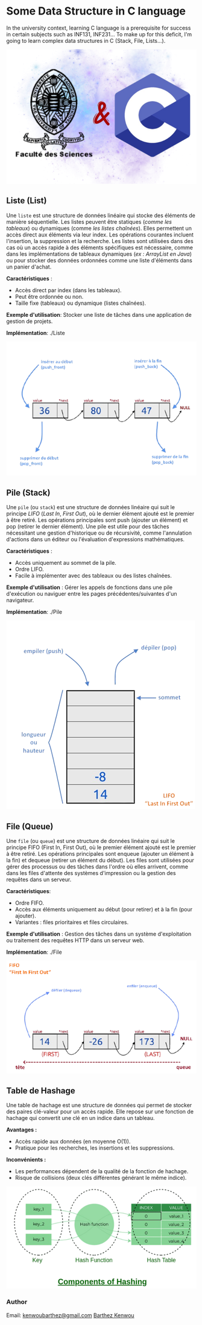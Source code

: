 # Some Data Structure in C language

In the university context, learning C language is a prerequisite for success in certain subjects such as INF131, INF231... To make up for this deficit, I'm going to learn complex data structures in C (Stack, File, Lists...).

![UY1+C](assets/image_facScience+langageC.png)

## Liste (List)

Une `liste` est une structure de données linéaire qui stocke des éléments de manière séquentielle. Les listes peuvent être statiques (*comme les tableaux*) ou dynamiques (comme *les listes chaînées*). Elles permettent un accès direct aux éléments via leur index. Les opérations courantes incluent l'insertion, la suppression et la recherche. Les listes sont utilisées dans des cas où un accès rapide à des éléments spécifiques est nécessaire, comme dans les implémentations de tableaux dynamiques (*ex : ArrayList en Java*) ou pour stocker des données ordonnées comme une liste d'éléments dans un panier d'achat.

**Caractéristiques** :

- Accès direct par index (dans les tableaux).
- Peut être ordonnée ou non.
- Taille fixe (tableaux) ou dynamique (listes chaînées).

**Exemple d'utilisation**: Stocker une liste de tâches dans une application de gestion de projets.

**Implémentation**:
./Liste

![schema-liste](assets/schema-liste.png)

## Pile (Stack)

Une `pile` (ou `stack`) est une structure de données linéaire qui suit le principe *LIFO* (*Last In*, *First Out*), où le dernier élément ajouté est le premier à être retiré. Les opérations principales sont push (ajouter un élément) et pop (retirer le dernier élément). Une pile est utile pour des tâches nécessitant une gestion d'historique ou de récursivité, comme l'annulation d'actions dans un éditeur ou l'évaluation d'expressions mathématiques.

**Caractéristiques** :

- Accès uniquement au sommet de la pile.
- Ordre LIFO.
- Facile à implémenter avec des tableaux ou des listes chaînées.

**Exemple d'utilisation** : Gérer les appels de fonctions dans une pile d'exécution ou naviguer entre les pages précédentes/suivantes d'un navigateur.

**Implémentation**:
./Pile

![schema-pile](assets/schema-pile.png)

## File (Queue)

Une `file` (ou `queue`) est une structure de données linéaire qui suit le principe FIFO (First In, First Out), où le premier élément ajouté est le premier à être retiré. Les opérations principales sont enqueue (ajouter un élément à la fin) et dequeue (retirer un élément du début). Les files sont utilisées pour gérer des processus ou des tâches dans l'ordre où elles arrivent, comme dans les files d'attente des systèmes d'impression ou la gestion des requêtes dans un serveur.

**Caractéristiques**:

- Ordre FIFO.
- Accès aux éléments uniquement au début (pour retirer) et à la fin (pour ajouter).
- Variantes : files prioritaires et files circulaires.

**Exemple d'utilisation** : Gestion des tâches dans un système d'exploitation ou traitement des requêtes HTTP dans un serveur web.

**Implémentation**:
./File

![schema-file](assets/schema-file.png)

## Table de Hashage

Une table de hachage est une structure de données qui permet de stocker des paires clé-valeur pour un accès rapide. Elle repose sur une fonction de hachage qui convertit une clé en un indice dans un tableau.

**Avantages :**

- Accès rapide aux données (en moyenne O(1)).
- Pratique pour les recherches, les insertions et les suppressions.

**Inconvénients :**

- Les performances dépendent de la qualité de la fonction de hachage.
- Risque de collisions (deux clés différentes générant le même indice).

![Hash Table preview](assets/hash_table.png)

### Author

Email: [kenwoubarthez@gmail.com](https://mailto:kenwoubarthez@gmail.com)
[Barthez Kenwou](https://www.linkedin.com/in/barthez-kenwou/)
